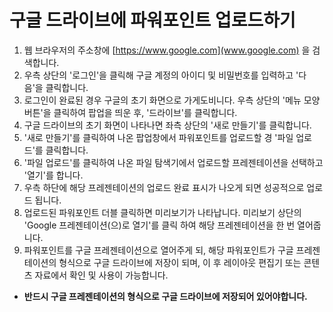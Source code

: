 # 구글 드라이브에 파워포인트 업로드하기

1. 웹 브라우저의 주소창에 [https://www.google.com](www.google.com) 을 검색합니다.
2. 우측 상단의 '로그인'을 클릭해 구글 계정의 아이디 및 비밀번호를 입력하고 '다음'을 클릭합니다.
3. 로그인이 완료된 경우 구글의 초기 화면으로 가게도비니다. 우측 상단의 '메뉴 모양 버튼'을 클릭하여 팝업을 띄운 후, '드라이브'를 클릭합니다.
4. 구글 드라이브의 초기 화면이 나타나면 좌측 상단의 '새로 만들기'를 클릭합니다.
5. '새로 만들기'를 클릭하여 나온 팝업창에서 파워포인트를 업로드할 경 '파일 업로드'를 클릭합니다.
6. '파일 업로드'를 클릭하여 나온 파일 탐색기에서 업로드할 프레젠테이션을 선택하고 '열기'를 합니다.
7. 우측 하단에 해당 프레젠테이션의 업로드 완료 표시가 나오게 되면 성공적으로 업로드 됩니다.
8. 업로드된 파워포인트 더블 클릭하면 미리보기가 나타납니다. 미리보기 상단의 'Google 프레젠테이션\(으\)로 열기'를 클릭 하여 해당 프레젠테이션을 한 번 열어줍니다.
9. 파워포인트를 구글 프레젠테이션으로 열어주게 되, 해당 파워포인트가 구글 프레젠테이션의 형식으로 구글 드라이브에 저장이 되며, 이 후 레이아웃 편집기 또는 콘텐츠 자료에서 확인 및 사용이 가능합니다.

* **반드시 구글 프레젠테이션의 형식으로 구글 드라이브에 저장되어 있어야합니다.**

